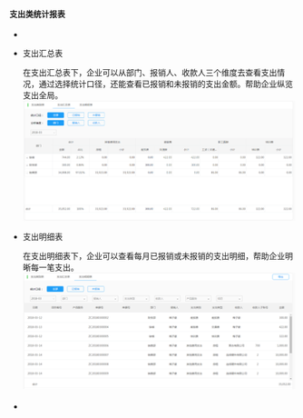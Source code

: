 #### 支出类统计报表

* 
* 支出汇总表

  在支出汇总表下，企业可以从部门、报销人、收款人三个维度去查看支出情况，通过选择统计口径，还能查看已报销和未报销的支出金额。帮助企业纵览支出全局。![](/img/git4.png)

* 支出明细表

  在支出明细表下，企业可以查看每月已报销或未报销的支出明细，帮助企业明晰每一笔支出。![](/img/git5.png)

* #### 



